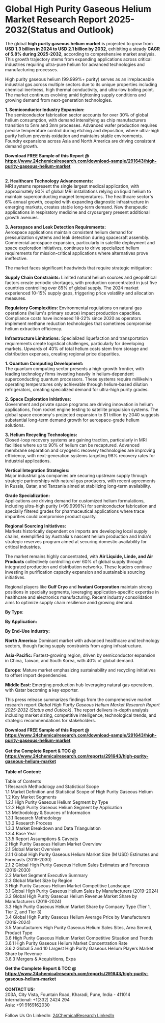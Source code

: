 <h1>Global High Purity Gaseous Helium Market Research Report 2025-2032(Status and Outlook)</h1><p>The global <strong>high purity gaseous helium market</strong> is projected to grow from <strong>USD 1.3 billion in 2024 to USD 2.1 billion by 2032</strong>, exhibiting a steady <strong>CAGR of 5.8% during 2025-2032</strong>, according to comprehensive market analysis. This growth trajectory stems from expanding applications across critical industries requiring ultra-pure helium for advanced technologies and manufacturing processes.</p><p>High purity gaseous helium (99.999%+ purity) serves as an irreplaceable industrial gas across multiple sectors due to its unique properties including chemical inertness, high thermal conductivity, and ultra-low boiling point. The market continues evolving amid tightening supply conditions and growing demand from next-generation technologies.</p><p><strong>1. Semiconductor Industry Expansion:</strong><br>
The semiconductor fabrication sector accounts for over 30% of global helium consumption, with demand intensifying as chip manufacturers transition to 5nm and 3nm processes. Advanced wafer production requires precise temperature control during etching and deposition, where ultra-high purity helium prevents oxidation and maintains stable environments. Foundry expansions across Asia and North America are driving consistent demand growth.</p><div><b>Download FREE Sample of this Report @ 
            <a href="https://www.24chemicalresearch.com/download-sample/291643/high-purity-gaseous-helium-market">
            https://www.24chemicalresearch.com/download-sample/291643/high-purity-gaseous-helium-market</a></b></div><br><p><strong>2. Healthcare Technology Advancements:</strong><br>
MRI systems represent the single largest medical application, with approximately 90% of global MRI installations relying on liquid helium to maintain superconducting magnet temperatures. The healthcare sector's 6% annual growth, coupled with expanding diagnostic infrastructure in emerging markets, creates stable long-term demand. New therapeutic applications in respiratory medicine and cryosurgery present additional growth avenues.</p><p><strong>3. Aerospace and Leak Detection Requirements:</strong><br>
Aerospace applications maintain consistent helium demand for pressurization systems and leak detection during spacecraft assembly. Commercial aerospace expansion, particularly in satellite deployment and space exploration initiatives, continues to drive specialized helium requirements for mission-critical applications where alternatives prove ineffective.</p><p>The market faces significant headwinds that require strategic mitigation:</p><p><strong>Supply Chain Constraints:</strong> Limited natural helium sources and geopolitical factors create periodic shortages, with production concentrated in just five countries controlling over 85% of global supply. The 2024 market experienced 10-15% supply gaps, triggering price volatility and allocation measures.</p><p><strong>Regulatory Complexities:</strong> Environmental regulations on natural gas operations (helium's primary source) impact production capacities. Compliance costs have increased 18-22% since 2020 as operators implement methane reduction technologies that sometimes compromise helium extraction efficiency.</p><p><strong>Infrastructure Limitations:</strong> Specialized liquefaction and transportation requirements create logistical challenges, particularly for developing markets. Upwards of 40% of total helium costs stem from storage and distribution expenses, creating regional price disparities.</p><p><strong>1. Quantum Computing Development:</strong><br>
The quantum computing sector presents a high-growth frontier, with leading technology firms investing heavily in helium-dependent superconducting quantum processors. These systems require millikelvin operating temperatures only achievable through helium-based dilution refrigerators, creating specialized demand for ultra-high purity grades.</p><p><strong>2. Space Exploration Initiatives:</strong><br>
Government and private space programs are driving innovation in helium applications, from rocket engine testing to satellite propulsion systems. The global space economy's projected expansion to $1 trillion by 2040 suggests substantial long-term demand growth for aerospace-grade helium solutions.</p><p><strong>3. Helium Recycling Technologies:</strong><br>
Closed-loop recovery systems are gaining traction, particularly in MRI facilities where up to 90% of helium can be recaptured. Advanced membrane separation and cryogenic recovery technologies are improving efficiency, with next-generation systems targeting 98% recovery rates for industrial applications.</p><p><strong>Vertical Integration Strategies:</strong><br>
	Major industrial gas companies are securing upstream supply through strategic partnerships with natural gas producers, with recent agreements in Russia, Qatar, and Tanzania aimed at stabilizing long-term availability.</p><p><strong>Grade Specialization:</strong><br>
	Applications are driving demand for customized helium formulations, including ultra-high purity (&gt;99.9999%) for semiconductor fabrication and specially filtered grades for pharmaceutical applications where trace impurities could compromise product quality.</p><p><strong>Regional Sourcing Initiatives:</strong><br>
	Markets historically dependent on imports are developing local supply chains, exemplified by Australia's nascent helium production and India's strategic reserves program aimed at securing domestic availability for critical industries.</p><p>The market remains highly concentrated, with <strong>Air Liquide, Linde, and Air Products</strong> collectively controlling over 60% of global supply through integrated production and distribution networks. These leaders continue investing in purification capacity expansion and sustainable sourcing initiatives.</p><p>Regional players like <strong>Gulf Cryo</strong> and <strong>Iwatani Corporation</strong> maintain strong positions in specialty segments, leveraging application-specific expertise in healthcare and electronics manufacturing. Recent industry consolidation aims to optimize supply chain resilience amid growing demand.</p><p><strong>By Type:</strong></p><p><strong>By Application:</strong></p><p><strong>By End-Use Industry:</strong></p><p><strong>North America:</strong> Dominant market with advanced healthcare and technology sectors, though facing supply constraints from aging infrastructure.</p><p><strong>Asia-Pacific:</strong> Fastest-growing region, driven by semiconductor expansion in China, Taiwan, and South Korea, with 40% of global demand.</p><p><strong>Europe:</strong> Mature market emphasizing sustainability and recycling initiatives to offset import dependencies.</p><p><strong>Middle East:</strong> Emerging production hub leveraging natural gas operations, with Qatar becoming a key exporter.</p><p>This press release summarizes findings from the comprehensive market research report <em>Global High Purity Gaseous Helium Market Research Report 2025-2032 (Status and Outlook)</em>. The report delivers in-depth analysis including market sizing, competitive intelligence, technological trends, and strategic recommendations for stakeholders.</p><div><b>Download FREE Sample of this Report @ 
            <a href="https://www.24chemicalresearch.com/download-sample/291643/high-purity-gaseous-helium-market">
            https://www.24chemicalresearch.com/download-sample/291643/high-purity-gaseous-helium-market</a></b></div><br><div><b>Get the Complete Report & TOC @ 
            <a href="https://www.24chemicalresearch.com/reports/291643/high-purity-gaseous-helium-market">
            https://www.24chemicalresearch.com/reports/291643/high-purity-gaseous-helium-market</a></b></div><br>
            <b>Table of Content:</b><p>Table of Contents<br />
1 Research Methodology and Statistical Scope<br />
1.1 Market Definition and Statistical Scope of High Purity Gaseous Helium<br />
1.2 Key Market Segments<br />
1.2.1 High Purity Gaseous Helium Segment by Type<br />
1.2.2 High Purity Gaseous Helium Segment by Application<br />
1.3 Methodology & Sources of Information<br />
1.3.1 Research Methodology<br />
1.3.2 Research Process<br />
1.3.3 Market Breakdown and Data Triangulation<br />
1.3.4 Base Year<br />
1.3.5 Report Assumptions & Caveats<br />
2 High Purity Gaseous Helium Market Overview<br />
2.1 Global Market Overview<br />
2.1.1 Global High Purity Gaseous Helium Market Size (M USD) Estimates and Forecasts (2019-2030)<br />
2.1.2 Global High Purity Gaseous Helium Sales Estimates and Forecasts (2019-2030)<br />
2.2 Market Segment Executive Summary<br />
2.3 Global Market Size by Region<br />
3 High Purity Gaseous Helium Market Competitive Landscape<br />
3.1 Global High Purity Gaseous Helium Sales by Manufacturers (2019-2024)<br />
3.2 Global High Purity Gaseous Helium Revenue Market Share by Manufacturers (2019-2024)<br />
3.3 High Purity Gaseous Helium Market Share by Company Type (Tier 1, Tier 2, and Tier 3)<br />
3.4 Global High Purity Gaseous Helium Average Price by Manufacturers (2019-2024)<br />
3.5 Manufacturers High Purity Gaseous Helium Sales Sites, Area Served, Product Type<br />
3.6 High Purity Gaseous Helium Market Competitive Situation and Trends<br />
3.6.1 High Purity Gaseous Helium Market Concentration Rate<br />
3.6.2 Global 5 and 10 Largest High Purity Gaseous Helium Players Market Share by Revenue<br />
3.6.3 Mergers & Acquisitions, Expa</p><div><b>Get the Complete Report & TOC @ 
            <a href="https://www.24chemicalresearch.com/reports/291643/high-purity-gaseous-helium-market">
            https://www.24chemicalresearch.com/reports/291643/high-purity-gaseous-helium-market</a></b></div><br><b>CONTACT US:</b><br>
            203A, City Vista, Fountain Road, Kharadi, Pune, India - 411014<br>
            International: +1(332) 2424 294<br>
            Asia: +91 9169162030 <br><br>
            Follow Us On LinkedIn: <a href="https://www.linkedin.com/company/24chemicalresearch/">24ChemicalResearch LinkedIn</a>